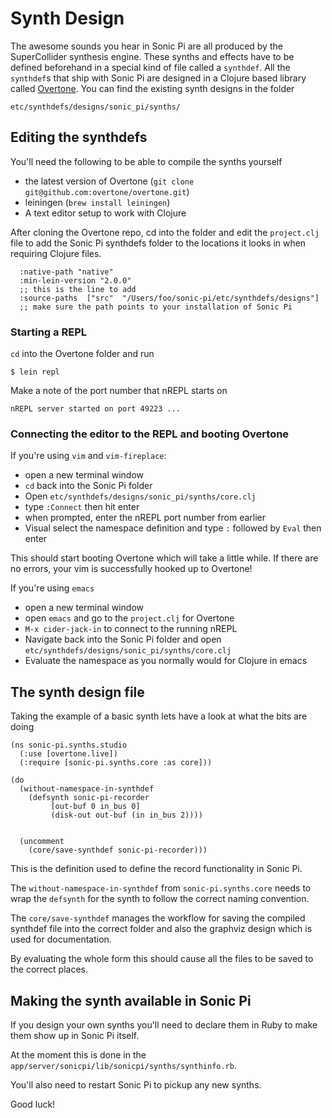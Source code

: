 # Synth Design

The awesome sounds you hear in Sonic Pi are all produced by the SuperCollider
synthesis engine. These synths and effects have to be defined beforehand in a special
kind of file called a `synthdef`.
All the `synthdef`s that ship with Sonic Pi are designed in a Clojure based library called
[Overtone](https://overtone.github.io). You can find the existing synth designs in the folder

```
etc/synthdefs/designs/sonic_pi/synths/
```

## Editing the synthdefs

You'll need the following to be able to compile the synths yourself

* the latest version of Overtone (`git clone git@github.com:overtone/overtone.git`)
* leiningen (`brew install leiningen`)
* A text editor setup to work with Clojure

After cloning the Overtone repo, cd into the folder and edit the `project.clj` file to add
the Sonic Pi synthdefs folder to the locations it looks in when requiring Clojure files.

```
  :native-path "native"
  :min-lein-version "2.0.0"
  ;; this is the line to add
  :source-paths  ["src"  "/Users/foo/sonic-pi/etc/synthdefs/designs"]
  ;; make sure the path points to your installation of Sonic Pi
```

### Starting a REPL

`cd` into the Overtone folder and run

```
$ lein repl
```

Make a note of the port number that nREPL starts on

```
nREPL server started on port 49223 ...
```

### Connecting the editor to the REPL and booting Overtone

If you're using `vim` and `vim-fireplace`:

  * open a new terminal window
  * `cd` back into the Sonic Pi folder
  * Open `etc/synthdefs/designs/sonic_pi/synths/core.clj`
  * type `:Connect` then hit enter
  * when prompted, enter the nREPL port number from earlier
  * Visual select the namespace definition and type `:` followed by `Eval` then enter

This should start booting Overtone which will take a little while. If there are no errors,
your vim is successfully hooked up to Overtone!

If you're using `emacs`

  * open a new terminal window
  * open `emacs` and go to the `project.clj` for Overtone
  * `M-x cider-jack-in` to connect to the running nREPL
  * Navigate back into the Sonic Pi folder and open `etc/synthdefs/designs/sonic_pi/synths/core.clj`
  * Evaluate the namespace as you normally would for Clojure in emacs

## The synth design file

Taking the example of a basic synth lets have a look at what the bits are doing

```
(ns sonic-pi.synths.studio
  (:use [overtone.live])
  (:require [sonic-pi.synths.core :as core]))

(do
  (without-namespace-in-synthdef
    (defsynth sonic-pi-recorder
         [out-buf 0 in_bus 0]
         (disk-out out-buf (in in_bus 2))))


  (uncomment
    (core/save-synthdef sonic-pi-recorder)))
```

This is the definition used to define the record functionality in Sonic Pi.

The `without-namespace-in-synthdef` from `sonic-pi.synths.core` needs to wrap the `defsynth` for
the synth to follow the correct naming convention.

The `core/save-synthdef` manages the workflow for saving the compiled synthdef file into the correct folder
and also the graphviz design which is used for documentation.

By evaluating the whole form this should cause all the files to be saved to the correct places.

## Making the synth available in Sonic Pi

If you design your own synths you'll need to declare them in Ruby to make them show up in Sonic Pi itself.

At the moment this is done in the `app/server/sonicpi/lib/sonicpi/synths/synthinfo.rb`.

You'll also need to restart Sonic Pi to pickup any new synths.

Good luck!
